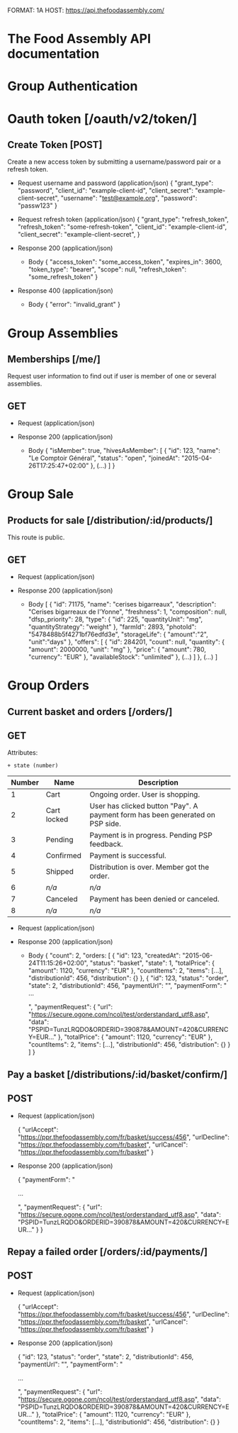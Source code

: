 FORMAT: 1A
HOST: https://api.thefoodassembly.com/

# The Food Assembly API documentation

# Group Authentication

# Oauth token [/oauth/v2/token/]

## Create Token [POST]

Create a new access token by submitting a username/password pair or a refresh token.

+ Request username and password (application/json)
    {
        "grant_type": "password",
        "client_id": "example-client-id",
        "client_secret": "example-client-secret",
        "username": "test@example.org",
        "password": "passw123"
    }

+ Request refresh token (application/json)
    {
        "grant_type": "refresh_token",
        "refresh_token": "some-refresh-token",
        "client_id": "example-client-id",
        "client_secret": "example-client-secret",
    }

+ Response 200 (application/json)
    + Body
        {
            "access_token": "some_access_token",
            "expires_in": 3600,
            "token_type": "bearer",
            "scope": null,
            "refresh_token": "some_refresh_token"
        }

+ Response 400 (application/json)
    + Body
        {
            "error": "invalid_grant"
        }

# Group Assemblies

## Memberships [/me/]

Request user information to find out if user is member of one or several assemblies.

## GET

+ Request (application/json)

+ Response 200 (application/json)
    + Body
        {
            "isMember": true,
            "hivesAsMember": [
                {
                    "id": 123,
                    "name": "Le Comptoir Général",
                    "status": "open",
                    "joinedAt": "2015-04-26T17:25:47+02:00"
                },
                (...)
            ]
        }

# Group Sale

## Products for sale [/distribution/:id/products/]

This route is public.

## GET

+ Request (application/json)

+ Response 200 (application/json)
    + Body
        [
            {
                "id": 71175,
                "name": "cerises bigarreaux",
                "description": "Cerises bigarreaux de l'Yonne",
                "freshness": 1,
                "composition": null,
                "dfsp_priority": 28,
                "type": {
                    "id": 225,
                    "quantityUnit": "mg",
                    "quantityStrategy": "weight"
                },
                "farmId": 2893,
                "photoId": "5478488b5f4271bf76edfd3e",
                "storageLife": {
                    "amount":"2",
                    "unit":"days"
                },
                "offers": [
                    {
                        "id": 284201,
                        "count": null,
                        "quantity": {
                            "amount": 2000000,
                            "unit": "mg"
                        },
                        "price": {
                            "amount": 780,
                            "currency": "EUR"
                        },
                        "availableStock": "unlimited"
                    },
                    (...)
                ]
            },
            (...)
        ]

# Group Orders

## Current basket and orders [/orders/]

## GET

Attributes:

    + state (number)

Number | Name        | Description
-------|-------------|------------
1      | Cart        | Ongoing order. User is shopping.
2      | Cart locked | User has clicked button "Pay". A payment form has been generated on PSP side.
3      | Pending     | Payment is in progress. Pending PSP feedback.
4      | Confirmed   | Payment is successful.
5      | Shipped     | Distribution is over. Member got the order.
6      | *n/a*       | *n/a*
7      | Canceled    | Payment has been denied or canceled.
8      | *n/a*       | *n/a*

+ Request (application/json)

+ Response 200 (application/json)
    + Body
        {
            "count": 2,
            "orders: [
                {
                    "id": 123,
                    "createdAt": "2015-06-24T11:15:26+02:00",
                    "status": "basket",
                    "state": 1,
                    "totalPrice": {
                        "amount": 1120,
                        "currency": "EUR"
                    },
                    "countItems": 2,
                    "items": [...],
                    "distributionId": 456,
                    "distribution": {}
                },
                {
                    "id": 123,
                    "status": "order",
                    "state": 2,
                    "distributionId": 456,
                    "paymentUrl": "",
                    "paymentForm": "<form>...</form>",
                    "paymentRequest": {
                        "url": "https://secure.ogone.com/ncol/test/orderstandard_utf8.asp",
                        "data": "PSPID=TunzLRQDO&ORDERID=390878&AMOUNT=420&CURRENCY=EUR..."
                    },
                    "totalPrice": {
                        "amount": 1120,
                        "currency": "EUR"
                    },
                    "countItems": 2,
                    "items": [...],
                    "distributionId": 456,
                    "distribution": {}
                }
            ]
        }

## Pay a basket [/distributions/:id/basket/confirm/]

## POST

+ Request (application/json)

    {
        "urlAccept": "https://ppr.thefoodassembly.com/fr/basket/success/456",
        "urlDecline": "https://ppr.thefoodassembly.com/fr/basket",
        "urlCancel": "https://ppr.thefoodassembly.com/fr/basket"
    }

+ Response 200 (application/json)

    {
        "paymentForm": "<form>...</form>",
        "paymentRequest": {
            "url": "https://secure.ogone.com/ncol/test/orderstandard_utf8.asp",
            "data": "PSPID=TunzLRQDO&ORDERID=390878&AMOUNT=420&CURRENCY=EUR..."
        }
    }

## Repay a failed order [/orders/:id/payments/]

## POST

+ Request (application/json)

    {
        "urlAccept": "https://ppr.thefoodassembly.com/fr/basket/success/456",
        "urlDecline": "https://ppr.thefoodassembly.com/fr/basket",
        "urlCancel": "https://ppr.thefoodassembly.com/fr/basket"
    }

+ Response 200 (application/json)

    {
        "id": 123,
        "status": "order",
        "state": 2,
        "distributionId": 456,
        "paymentUrl": "",
        "paymentForm": "<form>...</form>",
        "paymentRequest": {
            "url": "https://secure.ogone.com/ncol/test/orderstandard_utf8.asp",
            "data": "PSPID=TunzLRQDO&ORDERID=390878&AMOUNT=420&CURRENCY=EUR..."
        },
        "totalPrice": {
            "amount": 1120,
            "currency": "EUR"
        },
        "countItems": 2,
        "items": [...],
        "distributionId": 456,
        "distribution": {}
    }
